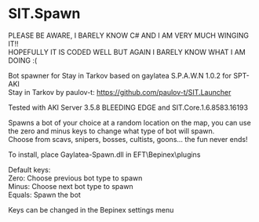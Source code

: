# SIT.Spawn
PLEASE BE AWARE, I BARELY KNOW C# AND I AM VERY MUCH WINGING IT!!\
HOPEFULLY IT IS CODED WELL BUT AGAIN I BARELY KNOW WHAT I AM DOING :(

Bot spawner for Stay in Tarkov based on gaylatea S.P.A.W.N 1.0.2 for SPT-AKI\
Stay in Tarkov by paulov-t: https://github.com/paulov-t/SIT.Launcher

Tested with AKI Server 3.5.8 BLEEDING EDGE and SIT.Core.1.6.8583.16193

Spawns a bot of your choice at a random location on the map, you can use the zero and minus keys to change what type of bot will spawn.\
Choose from scavs, snipers, bosses, cultists, goons... the fun never ends!

To install, place Gaylatea-Spawn.dll in EFT\Bepinex\plugins

Default keys:\
Zero: Choose previous bot type to spawn\
Minus: Choose next bot type to spawn\
Equals: Spawn the bot

Keys can be changed in the Bepinex settings menu
